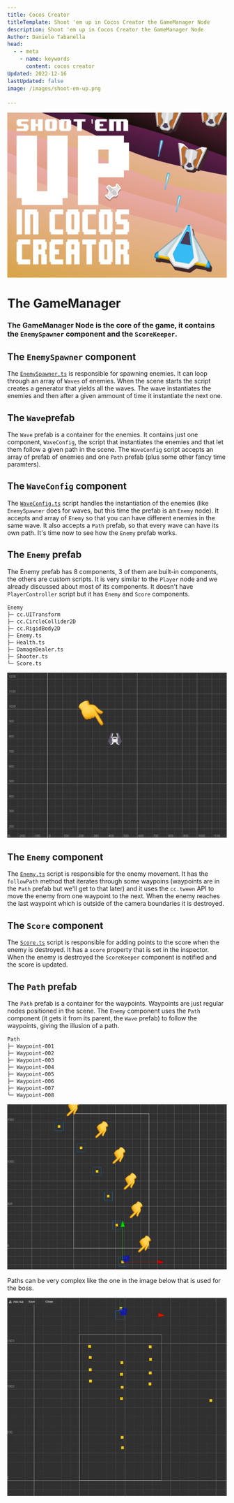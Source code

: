 ```yaml
---
title: Cocos Creator
titleTemplate: Shoot 'em up in Cocos Creator the GameManager Node
description: Shoot 'em up in Cocos Creator the GameManager Node
Author: Daniele Tabanella
head:
  - - meta
    - name: keywords
      content: cocos creator
Updated: 2022-12-16
lastUpdated: false
image: /images/shoot-em-up.png

---
```


![Shoot 'em up in Cocos Creator](./images/shoot-em-up.png)

# The GameManager

### The GameManager Node is the core of the game, it contains the `EnemySpawner` component and the `ScoreKeeper`.

## The `EnemySpawner` component

The [`EnemySpawner.ts`](https://github.com/theRenard/cocos-creator-laser-defender/blob/master/assets/Scripts/EnemySpawner.ts) is responsible for spawning enemies. It can loop through an array of `Waves` of enemies. When the scene starts the script creates a generator that yields all the waves. The wave instantiates the enemies and then after a given ammount of time it instantiate the next one. 

## The `Wave`prefab

The `Wave` prefab is a container for the enemies. It contains just one component, `WaveConfig`, the script that instantiates the enemies and that let them follow a given path in the scene. The `WaveConfig` script accepts an array of prefab of enemies and one `Path` prefab (plus some other fancy time paramters).

## The `WaveConfig` component

The [`WaveConfig.ts`](https://github.com/theRenard/cocos-creator-laser-defender/blob/master/assets/Scripts/WaveConfig.ts) script handles the instantiation of the enemies (like `EnemySpawner` does for waves, but this time the prefab is an `Enemy` node). It accepts and array of `Enemy` so that you can have different enemies in the same wave. It also accepts a `Path` prefab, so that every wave can have its own path. It's time now to see how the `Enemy` prefab works.

## The `Enemy` prefab

The Enemy prefab has 8 components, 3 of them are built-in components, the others are custom scripts. It is very similar to the `Player` node and we already discussed about most of its components. It doesn't have `PlayerController` script but it has `Enemy` and `Score` components. 

```
Enemy
├─ cc.UITransform
├─ cc.CircleCollider2D
├─ cc.RigidBody2D
├─ Enemy.ts
├─ Health.ts
├─ DamageDealer.ts
├─ Shooter.ts
└─ Score.ts
```

![The enemy prefab](./images/enemy.png)

## The `Enemy` component

The [`Enemy.ts`](https://github.com/theRenard/cocos-creator-laser-defender/blob/master/assets/Scripts/Enemy.ts) script is responsible for the enemy movement. It has the `followPath` method that iterates through some waypoins (waypoints are in the `Path` prefab but we'll get to that later) and it uses the `cc.tween` API to move the enemy from one waypoint to the next. When the enemy reaches the last waypoint which is outside of the camera boundaries it is destroyed.

## The `Score` component

The [`Score.ts`](https://github.com/theRenard/cocos-creator-laser-defender/blob/master/assets/Scripts/Score.ts) script is responsible for adding points to the score when the enemy is destroyed. It has a `score` property that is set in the inspector. When the enemy is destroyed the `ScoreKeeper` component is notified and the score is updated.

## The `Path` prefab

The `Path` prefab is a container for the waypoints. Waypoints are just regular nodes positioned in the scene. The `Enemy` component uses the `Path` component (it gets it from its parent, the `Wave` prefab) to follow the waypoints, giving the illusion of a path. 

```
Path
├─ Waypoint-001
├─ Waypoint-002
├─ Waypoint-003
├─ Waypoint-004
├─ Waypoint-005
├─ Waypoint-006
├─ Waypoint-007
└─ Waypoint-008
```

![A Prefab with its waypoints](./images/waypoints.png)

Paths can be very complex like the one in the image below that is used for the boss.

![A complex path](./images/waypoints.gif)